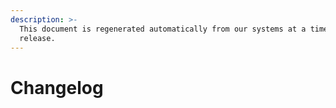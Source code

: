 ```yaml
---
description: >-
  This document is regenerated automatically from our systems at a time of a
  release.
---
```


# Changelog

<!-- changelog insert -->
